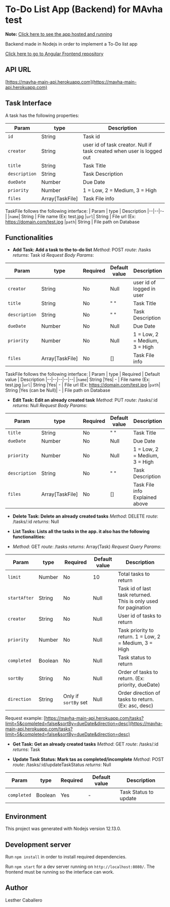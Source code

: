 # To-Do List App (Backend) for MAvha test

**Note:** [Click here to see the app hosted and running](https://mavha-test.web.app/)

Backend made in Nodejs in order to implement a To-Do list app

[Click here to go to Angular Frontend repository](https://github.com/itslesther/Mavha-main-app)

## API URL

[https://mavha-main-api.herokuapp.com](https://mavha-main-api.herokuapp.com)

## Task Interface

A task has the following properties:

|Param|type | Description
|-- | -- | -- |
| `id` | String | Task id
| `creator` | String| user id of task creator. Null if task created when user is logged out
| `title` | String | Task Title
| `description` | String | Task Description
|`dueDate` | Number | Due Date
|`priority` | Number | 1 = Low, 2 = Medium, 3 = High
| `files` | Array[TaskFile] | Task File info

TaskFile follows the following interface: 
| Param | type  | Description 
|--|--|--|
|`name`| String | File name (Ex: test.jpg
|`url`| String  | File url (Ex: https://domain.com/test.jpg
|`path`| String | File path on Database


## Functionalities

 - **Add Task: Add a task to the to-do list**
 *Method*: POST
 *route*: /tasks
 *returns*: Task id
 *Request Body Params*:
 	
|Param|type| Required | Default value | Description
|-- | -- | -- | -- | -- |
| `creator` | String |No |Null | user id of logged in user
| `title` | String |No |" " | Task Title
| `description` | String |No |" " | Task Description
|`dueDate` | Number | No | Null | Due Date
|`priority` | Number | No | Null | 1 = Low, 2 = Medium, 3 = High
| `files` | Array[TaskFile] | No | [] | Task File info

TaskFile follows the following interface: 
| Param | type | Required   | Default value | Description 
|--|--|--|--|--|
|`name`| String |Yes| - | File name (Ex: test.jpg
|`url`| String |Yes| - | File url (Ex: https://domain.com/test.jpg
|`path`| String |Yes (can be Null)| - | File path on Database

	
 - **Edit Task: Edit an already created task**
 *Method*: PUT
 *route*: /tasks/:id
 *returns*: Null
 *Request Body Params*:
 	
|Param|type| Required | Default value | Description
|-- | -- | -- | -- | -- |
| `title` | String |No |" " | Task Title
|`dueDate` | Number | No | Null | Due Date
|`priority` | Number | No | Null | 1 = Low, 2 = Medium, 3 = High
| `description` | String |No |" " | Task Description
| `files` | Array[TaskFile] | No | [] | Task File info Explained above

 
 - **Delete Task: Delete an already created tasks**
  *Method*: DELETE
 *route*: /tasks/:id
*returns*: Null

 - **List Tasks: Lists all the tasks in the app. it also has the following functionalities:**
 - *Method*: GET
 *route*: /tasks
 *returns*: Array(Task)
 *Request Query Params*:

|Param|type| Required | Default value | Description
|-- | -- | -- | -- | -- |
| `limit` | Number|No |10| Total tasks to return
| `startAfter` | String |No | Null | Task id of last task returned. This is only used for pagination
| `creator` | String |No | Null | User id of tasks to return
|`priority` | Number | No | Null | Task priority to return. 1 = Low, 2 = Medium, 3 = High
| `completed` | Boolean | No | Null | Task status to return
| `sortBy` | String | No | Null | Order of tasks to return. (Ex: priority, dueDate)
| `direction` | String | Only if `sortBy` set| Null | Order direction of tasks to return. (Ex: asc, desc)

Request example: [https://mavha-main-api.herokuapp.com/tasks?limit=5&completed=false&sortBy=dueDate&direction=desc](https://mavha-main-api.herokuapp.com/tasks?limit=5&completed=false&sortBy=dueDate&direction=desc)

 - **Get Task: Get an already created tasks**
  *Method*: GET
 *route*: /tasks/:id
*returns*: Task

 - **Update Task Status: Mark tas as completed/incomplete**
  *Method*: POST
 *route*: /tasks/:id/updateTaskStatus
 *returns*: Null
 
|Param|type| Required | Default value | Description
|-- | -- | -- | -- | -- |
| `completed` | Boolean| Yes | - | Task Status to update


## Environment

This project was generated with Nodejs version 12.13.0.

## Development server
Run `npm install` in order to install required dependencies.

Run `npm start` for a dev server running on `http://localhost:8080/`. The frontend must be running so the interface can work.


## Author
Lesther Caballero